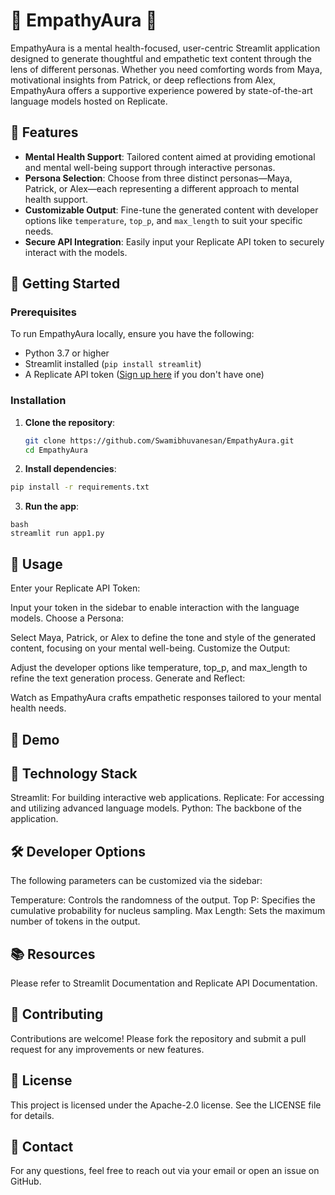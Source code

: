 # 🍃 EmpathyAura 💖

EmpathyAura is a mental health-focused, user-centric Streamlit application designed to generate thoughtful and empathetic text content through the lens of different personas. Whether you need comforting words from Maya, motivational insights from Patrick, or deep reflections from Alex, EmpathyAura offers a supportive experience powered by state-of-the-art language models hosted on Replicate.

## 🌟 Features

- **Mental Health Support**: Tailored content aimed at providing emotional and mental well-being support through interactive personas.
- **Persona Selection**: Choose from three distinct personas—Maya, Patrick, or Alex—each representing a different approach to mental health support.
- **Customizable Output**: Fine-tune the generated content with developer options like `temperature`, `top_p`, and `max_length` to suit your specific needs.
- **Secure API Integration**: Easily input your Replicate API token to securely interact with the models.

## 🚀 Getting Started

### Prerequisites

To run EmpathyAura locally, ensure you have the following:

- Python 3.7 or higher
- Streamlit installed (`pip install streamlit`)
- A Replicate API token ([Sign up here](https://replicate.com) if you don't have one)

### Installation

1. **Clone the repository**:
   ```bash
   git clone https://github.com/Swamibhuvanesan/EmpathyAura.git
   cd EmpathyAura
   ```
2. **Install dependencies**:

```bash
pip install -r requirements.txt
```
3. **Run the app**:
```
bash
streamlit run app1.py
```
## 🔧 Usage
Enter your Replicate API Token:

Input your token in the sidebar to enable interaction with the language models.
Choose a Persona:

Select Maya, Patrick, or Alex to define the tone and style of the generated content, focusing on your mental well-being.
Customize the Output:

Adjust the developer options like temperature, top_p, and max_length to refine the text generation process.
Generate and Reflect:

Watch as EmpathyAura crafts empathetic responses tailored to your mental health needs.

## 📸 Demo

## 🤖 Technology Stack
Streamlit: For building interactive web applications.
Replicate: For accessing and utilizing advanced language models.
Python: The backbone of the application.
## 🛠️ Developer Options
The following parameters can be customized via the sidebar:

Temperature: Controls the randomness of the output.
Top P: Specifies the cumulative probability for nucleus sampling.
Max Length: Sets the maximum number of tokens in the output.
## 📚 Resources
Please refer to Streamlit Documentation and Replicate API Documentation.
## 🙌 Contributing
Contributions are welcome! Please fork the repository and submit a pull request for any improvements or new features.

## 📝 License
This project is licensed under the Apache-2.0 license. See the LICENSE file for details.

## 💬 Contact
For any questions, feel free to reach out via your email or open an issue on GitHub.
